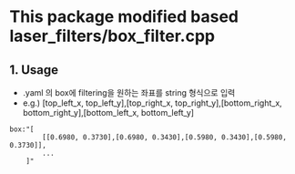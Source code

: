 # This package modified based laser_filters/box_filter.cpp

## 1. Usage
- .yaml 의 box에 filtering을 원하는 좌표를 string 형식으로 입력
- e.g.) [top_left_x, top_left_y],[top_right_x, top_right_y],[bottom_right_x, bottom_right_y],[bottom_left_x, bottom_left_y]
```
box:"[
        [[0.6980, 0.3730],[0.6980, 0.3430],[0.5980, 0.3430],[0.5980, 0.3730]],
        ...
    ]"
```